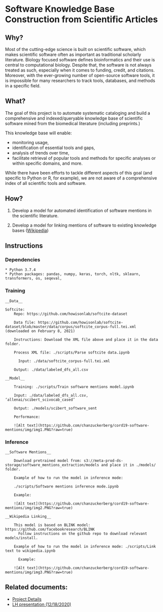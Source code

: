 # Software Knowledge Base Construction from Scientific Articles

## Why?

Most of the cutting-edge science is built on scientific software, which makes scientific software often as important as traditional scholarly literature. Biology focused software defines bioinformatics and their use is central to computational biology. Despite that, the software is not always treated as such, especially when it comes to funding, credit, and citations. 
Moreover, with the ever-growing number of open-source software tools, it is impossible for many researchers to track tools, databases, and methods in a specific field. 

## What? 

The goal of this project is to automate systematic cataloging and build a comprehensive and indexed/queryable knowledge base of scientific software mined from the biomedical literature (including preprints.) 

This knowledge base will enable:
- monitoring usage, 
- identification of essential tools and gaps, 
- analysis of trends over time,
- facilitate retrieval of popular tools and methods for specific analyses or within specific domains, and more. 

While there have been efforts to tackle different aspects of this goal (and specific to Python or R, for example), we are not aware of a comprehensive index of all scientific tools and software. 

## How? 

1. Develop a model for automated identification of software mentions in the scientific literature.

2. Develop a model for linking mentions of software to existing knowledge bases ([Wikipedia](https://en.wikipedia.org/wiki/Main_Page))


## Instructions

### Dependencies
    * Python 3.7.4
    * Python packages: pandas, numpy, keras, torch, nltk, sklearn, transformers, os, seqeval, 

### Training
    __Data__
    
    Softcite: 
        Repo: https://github.com/howisonlab/softcite-dataset
        
        Data file: https://github.com/howisonlab/softcite-dataset/blob/master/data/corpus/softcite_corpus-full.tei.xml (downloaded on February 8, 2021)
        
        Instructions: Download the XML file above and place it in the data folder. 
        
        Process XML file: ./scripts/Parse softcite data.ipynb
        
	      Input: ./data/softcite_corpus-full.tei.xml
        
        Output: ./data/labeled_dfs_all.csv

    __Model__
    
        Training: ./scripts/Train software mentions model.ipynb 

        Input: ./data/labeled_dfs_all.csv, ‘allenai/scibert_scivocab_cased’
	
        Output: ./models/scibert_software_sent 
	
      	Performance: 
        
        ![Alt text](https://github.com/chanzuckerberg/cord19-software-mentions/img/img1.PNG?raw=true)
	
### Inference 

    __Software Mentions__ 
    
        Download pretrained model from: s3://meta-prod-ds-storage/software_mentions_extraction/models and place it in ./models/ folder. 
	       
        Example of how to run the model in inference mode: 
        
        ./scripts/Software mentions inference mode.ipynb
	
        Example: 
        
        ![Alt text](https://github.com/chanzuckerberg/cord19-software-mentions/img/img2.PNG?raw=true)

    __Wikipedia Linking__ 
        
        This model is based on BLINK model: https://github.com/facebookresearch/BLINK 
	      Follow instructions on the github repo to download relevant models/install. 

        Example of how to run the model in inference mode: ./scripts/Link text to wikipedia.ipynb
	
	      Example: 
        
        ![Alt text](https://github.com/chanzuckerberg/cord19-software-mentions/img/img3.PNG?raw=true)

## Related documents: 

- [Project Details](https://docs.google.com/document/d/1BwFHpvispYfniaQR-xx00VpP0EdYxXnkWp-cldWYDr4/edit)
- [LH presentation (12/18/2020)](https://drive.google.com/file/d/1Be85kFXwtCnXf2iajZAz_aN0ldN9HhdG/view)


